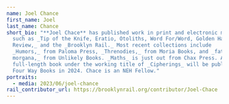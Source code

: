 ```yaml
---
name: Joel Chance
first_name: Joel
last_name: Chance
short_bio: "**Joel Chace** has published work in print and electronic magazines
  such as _Tip of the Knife, Eratio, Otoliths, Word For/Word, Golden Handcuffs
  Review,_ and the _Brooklyn Rail._ Most recent collections include
  _Humors,_ from Paloma Press, _Threnodies,_ from Moria Books, and _fata
  morgana,_ from Unlikely Books. _Maths_ is just out from Chax Press. Another
  full-length book under the working title of _Cipherings_ will be published by
  Four Way Books in 2024. Chace is an NEH Fellow."
portraits:
  - media: 2023/06/joel-chance
rail_contributor_url: https://brooklynrail.org/contributor/Joel-Chace
---
```

